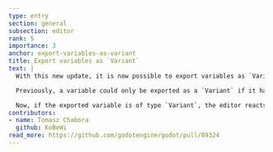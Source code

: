 ```yaml
---
type: entry
section: general
subsection: editor
rank: 5
importance: 3
anchor: export-variables-as-variant
title: Export variables as `Variant`
text: |
  With this new update, it is now possible to export variables as `Variant`.

  Previously, a variable could only be exported as a `Variant` if it had an initialized value. Also, the editor would stick to the actual type of said value, making it impossible to change the value to another supported `Variant` type, such as a `String` or `Color`.

  Now, if the exported variable is of type `Variant`, the editor reacts accordingly, permitting the user to assign any compatible `Variant` value. There’s even a nifty type selector that changes the input widget accordingly.
contributors:
- name: Tomasz Chabora
  github: KoBeWi
read_more: https://github.com/godotengine/godot/pull/89324
---
```

